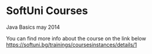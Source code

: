 SoftUni Courses
===============
Java Basics may 2014

You can find more info about the course on the link below
https://softuni.bg/trainings/coursesinstances/details/1